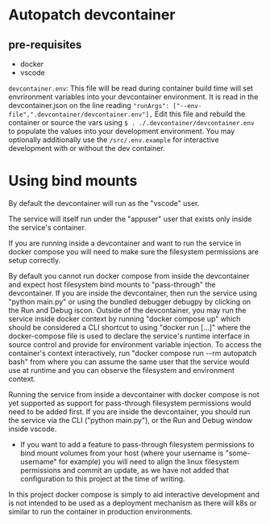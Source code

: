 # Autopatch devcontainer

## pre-requisites

- docker
- vscode

`devcontainer.env`: This file will be read during container build time will set envrironment variables into your devcontainer environment.  It is read in the devcontainer.json on the line reading `"runArgs": ["--env-file",".devcontainer/devcontainer.env"],`
Edit this file and rebuild the container or source the vars using `$ . ./.devcontainer/devcontainer.env ` to populate the values into your development environment.  You may optionally additionally use the `/src/.env.example` for interactive development with or without the dev container.

# Using bind mounts

By default the devcontainer will run as the "vscode" user.

The service will itself run under the "appuser" user that exists only inside the service's container.  

If you are running inside a devcontainer and want to run the service in docker compose you will need to make sure the filesystem permissions are setup correctly.  

By default you cannot run docker compose from inside the devcontainer and expect host filesystem bind mounts to "pass-through" the devcontainer.  If you are inside the devcontainer, then run the service using "python main.py" or using the bundled debugger debugpy by clicking on the Run and Debug iscon.  Outside of the devcontainer, you may run the service inside docker context by running "docker compose up" which should be considered a CLI shortcut to using "docker run [...]" where the docker-compose file is used to declare the service's runtime interface in source control and provide for environment variable injection.  To access the container's context interactively, run "docker compose run --rm autopatch bash" from where you can assume the same user that the service would use at runtime and you can observe the filesystem and environment context.

Running the service from inside a devcontainer with docker compose is not yet supported as support for pass-through filesystem permissions would need to be added first.  If you are inside the devcontainer, you should run the service via the CLI ("python main.py"), or the Run and Debug window inside vscode.
- If you want to add a feature to pass-through filesystem permissions to bind mount volumes from your host (where your username is "some-username" for example) you will need to align the linux filesystem permissions and commit an update, as we have not added that configuration to this project at the time of writing.

In this project docker compose is simply to aid interactive development and is not intended to be used as a deployment mechanism as there will k8s or similar to run the container in production environments.

